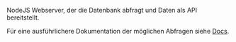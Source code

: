 NodeJS Webserver, der die Datenbank abfragt und Daten als API bereitstellt.

Für eine ausführlichere Dokumentation der möglichen Abfragen siehe [Docs](docs.md).
